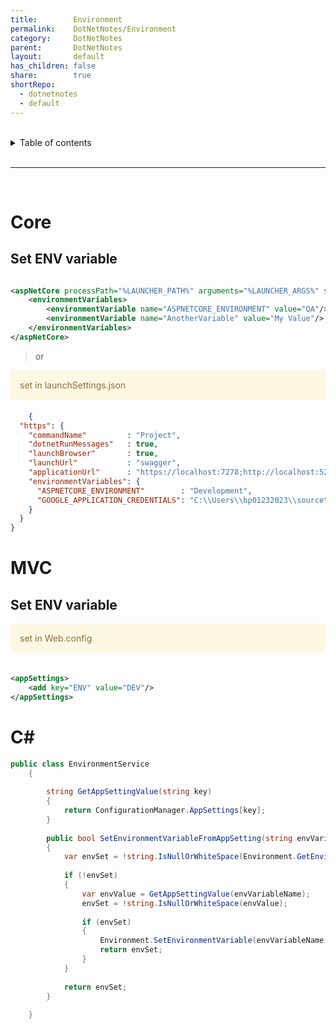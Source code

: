 ```yaml
---
title:        Environment
permalink:    DotNetNotes/Environment
category:     DotNetNotes
parent:       DotNetNotes
layout:       default
has_children: false
share:        true
shortRepo:
  - dotnetnotes
  - default    
---
```



<br/>    

<details markdown="block">    
<summary>    
Table of contents    
</summary>    
{: .text-delta }    
1. TOC    
{:toc}    
</details>    

<br/>    

***    

<br/>    

# Core

## Set ENV variable

```xml    

<aspNetCore processPath="%LAUNCHER_PATH%" arguments="%LAUNCHER_ARGS%" stdoutLogEnabled="false" stdoutLogFile=".\logs\stdout" forwardWindowsAuthToken="false">
    <environmentVariables>
        <environmentVariable name="ASPNETCORE_ENVIRONMENT" value="QA"/>
        <environmentVariable name="AnotherVariable" value="My Value"/>
    </environmentVariables>
</aspNetCore>    
```

> or

<div style="padding: 15px; margin-bottom: 20px; border-radius: 4px; color: #8a6d3b;; background-color: #fcf8e3; border-color: #faebcc;">            
    set in launchSettings.json       
</div> 

```json    
    {
  "https": {
    "commandName"         : "Project",
    "dotnetRunMessages"   : true,
    "launchBrowser"       : true,
    "launchUrl"           : "swagger",
    "applicationUrl"      : "https://localhost:7278;http://localhost:5277",
    "environmentVariables": {
      "ASPNETCORE_ENVIRONMENT"        : "Development",
      "GOOGLE_APPLICATION_CREDENTIALS": "C:\\Users\\bp01232023\\source\\repos\\GoogleCloudLogging\\application_default_credentials.json"
    }
  }
}    
```    

# MVC

## Set ENV variable

<div style="padding: 15px; margin-bottom: 20px; border-radius: 4px; color: #8a6d3b;; background-color: #fcf8e3; border-color: #faebcc;">            
    set in Web.config       
</div> 

```xml    

<appSettings>
    <add key="ENV" value="DEV"/>
</appSettings>    
```    

# C#

```csharp    
public class EnvironmentService    
    {    
    
        string GetAppSettingValue(string key)    
        {    
            return ConfigurationManager.AppSettings[key];    
        }    
    
        public bool SetEnvironmentVariableFromAppSetting(string envVariableName)    
        {    
            var envSet = !string.IsNullOrWhiteSpace(Environment.GetEnvironmentVariable(envVariableName));    
    
            if (!envSet)    
            {    
                var envValue = GetAppSettingValue(envVariableName);    
                envSet = !string.IsNullOrWhiteSpace(envValue);    
    
                if (envSet)    
                {    
                    Environment.SetEnvironmentVariable(envVariableName, envValue);    
                    return envSet;    
                }    
            }    
    
            return envSet;    
        }    
    
    }    
```